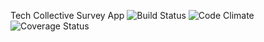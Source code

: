 Tech Collective Survey App
![Build Status](https://codeship.com/projects/<42175df0-9eb9-0133-cf30-2a763bc2b06b>/status?branch=master)
![Code Climate](https://codeclimate.com/github/<MRDAVIDHARMS>/<TECH-COLLECTIVE-SURVEY-APP>.png)
![Coverage Status](https://coveralls.io/repos/<MRDAVIDHARMS>/<tech-collective-survey-app>/badge.png)
